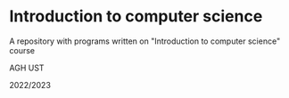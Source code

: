 # Introduction to computer science
A repository with programs written on "Introduction to computer science" course

AGH UST 

2022/2023
